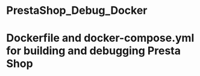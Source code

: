 # PrestaShop_Debug_Docker
# Dockerfile and docker-compose.yml for building and debugging Presta Shop
